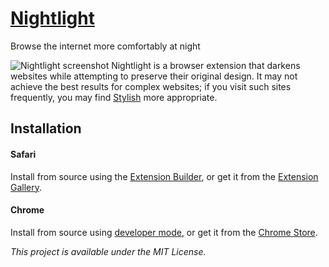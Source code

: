 # [Nightlight](http://gofake1.net/projects/nightlight.html)
Browse the internet more comfortably at night

![Nightlight screenshot](http://gofake1.net/images/nightlight.png)
Nightlight is a browser extension that darkens websites while attempting to preserve their original design. It may not achieve the best results for complex websites; if you visit such sites frequently, you may find [Stylish](https://userstyles.org) more appropriate.

## Installation

#### Safari
Install from source using the [Extension Builder](https://developer.apple.com/library/content/documentation/Tools/Conceptual/SafariExtensionGuide/UsingExtensionBuilder/UsingExtensionBuilder.html), or get it from the [Extension Gallery]().

#### Chrome
Install from source using [developer mode](https://developer.chrome.com/extensions/getstarted#unpacked), or get it from the [Chrome Store]().

*This project is available under the MIT License.*